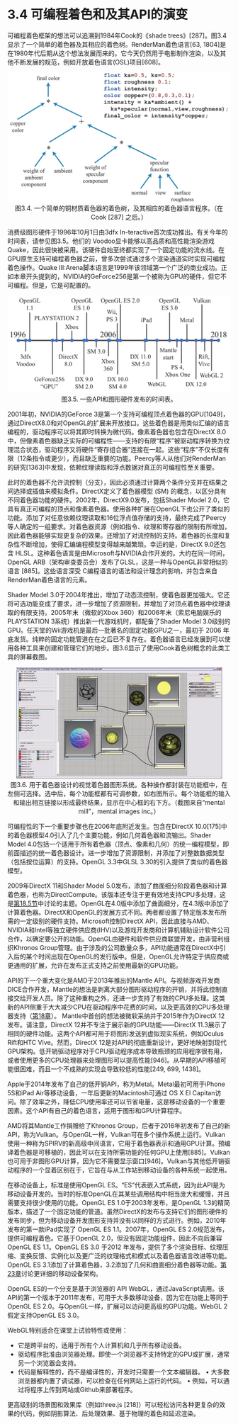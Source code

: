 # 3.4 可编程着色和及其API的演变

可编程着色框架的想法可以追溯到1984年Cook的《shade trees》[287]。图3.4显示了一个简单的着色器及其相应的着色树。RenderMan着色语言[63, 1804]是在1980年代后期从这个想法发展而来的。它今天仍然用于电影制作渲染，以及其他不断发展的规范，例如开放着色语言(OSL)项目[608]。<div align = "center">![Figure3.4]</div><div align = "center">图3.4. 一个简单的铜材质着色器的着色树，及其相应的着色器语言程序。（在Cook [287] 之后。）</div>

消费级图形硬件于1996年10月1日由3dfx In-teractive首次成功推出。有关今年的时间表，请参见图3.5。他们的 Voodoo显卡能够以高品质和高性能渲染游戏Quake，因此很快被采用。该硬件自始至终都实现了一个固定功能的流水线。在GPU原生支持可编程着色器之前，曾多次尝试通过多个渲染通道实时实现可编程着色操作。Quake III:Arena脚本语言是1999年该领域第一个广泛的商业成功。正如本章开头提到的，NVIDIA的GeForce256是第一个被称为GPU的硬件，但它不可编程。但是，它是可配置的。<div align = "center">![Figure3.5]</div><div align = "center">图3.5. 一些API和图形硬件发布的时间表。</div>

2001年初，NVIDIA的GeForce 3是第一个支持可编程顶点着色器的GPU[1049]，通过DirectX8.0和对OpenGL的扩展来开放接口。这些着色器是用类似汇编的语言编程的，驱动程序可以将其即时转换为微代码。像素着色器也包含在DirectX 8.0中，但像素着色器缺乏实际的可编程性——支持的有限“程序”被驱动程序转换为纹理混合状态，驱动程序又将硬件“寄存组合器”连接在一起。这些“程序”不仅长度有限（12条指令或更少），而且缺乏重要的功能。Peercy等人从他们对RenderMan的研究[1363]中发现，依赖纹理读取和浮点数据对真正的可编程性至关重要。

此时的着色器不允许流控制（分支），因此必须通过计算两个条件分支并在结果之间选择或插值来模拟条件。DirectX定义了着色器模型 (SM) 的概念，以区分具有不同着色器功能的硬件。2002年，DirectX9.0发布，包括Shader Model 2.0，它具有真正可编程的顶点和像素着色器。使用各种扩展在OpenGL下也公开了类似的功能。添加了对任意依赖纹理读取和16位浮点值存储的支持，最终完成了Peercy等人确定的一组要求。对着色器资源（例如指令、纹理和寄存器的限制有所增加，因此着色器能够实现更复杂的效果。还增加了对流控制的支持。着色器的长度和复杂性不断增加，使得汇编编程模型变得越来越繁琐。幸运的是，DirectX 9.0还包含 HLSL。这种着色语言是由Microsoft与NVIDIA合作开发的。大约在同一时间，OpenGL ARB（架构审查委员会）发布了GLSL，这是一种与OpenGL非常相似的语言 [885]。这些语言深受 C编程语言的语法和设计理念的影响，并包含来自RenderMan着色语言的元素。

Shader Model 3.0于2004年推出，增加了动态流控制，使着色器更加强大。它还将可选功能变成了要求，进一步增加了资源限制，并增加了对顶点着色器中纹理读取的有限支持。2005年末（微软的Xbox 360）和2006年末（索尼电脑娱乐的PLAYSTATION 3系统）推出新一代游戏机时，都配备了Shader Model 3.0级别的GPU。任天堂的Wii游戏机是最后一批著名的固定功能GPU之一，最初于 2006 年底发货。纯粹的固定功能管道在在之后已不复存在。着色器语言已经发展到可以使用各种工具来创建和管理它们的地步。图3.6显示了使用Cook着色树概念的此类工具的屏幕截图。<div align = "center">![Figure3.6]</div><div align = "center">图3.6. 用于着色器设计的视觉着色器图形系统。各种操作都封装在功能框中，在左侧可选择。选中后，每个功能框都有可调参数，如右图所示。每个功能框的输入和输出相互链接以形成最终结果，显示在中心框的右下方。（截图来自“mental mill”，mental images inc。）</div>

可编程性的下一个重要步骤也在2006年底附近发生。包含在DirectX 10.0[175]中的着色器模型4.0引入了几个主要功能，例如几何着色器和流输出。Shader Model 4.0包括一个适用于所有着色器（顶点、像素和几何）的统一编程模型，即前面描述的统一着色器设计。进一步增加了资源限制，并添加了对整数数据类型（包括按位运算）的支持。OpenGL 3.3中GLSL 3.30的引入提供了类似的着色器模型。

2009年DirectX 11和Shader Model 5.0发布，添加了曲面细分阶段着色器和计算着色器，也称为DirectCompute。该版本还专注于更有效地支持CPU多处理，这是[第18.5节][netlink18.5]中讨论的主题。OpenGL在4.0版中添加了曲面细分，在4.3版中添加了计算着色器。DirectX和OpenGL的发展方式不同。两者都设置了特定版本发布所需的一定级别的硬件支持。Microsoft控制DirectX API，因此直接与AMD、NVIDIA和Intel等独立硬件供应商(IHV)以及游戏开发商和计算机辅助设计软件公司合作，以确定要公开的功能。OpenGL由硬件和软件供应商联盟开发，由非营利组织Khronos Group管理。由于涉及的公司数量众多，API功能通常在DirectX中引入后的某个时间出现在OpenGL的发行版中。但是，OpenGL允许特定于供应商或更通用的扩展，允许在发布正式支持之前使用最新的GPU功能。

API的下一个重大变化是AMD于2013年推出的Mantle API。与视频游戏开发商DICE合作开发，Mantle的想法是剥离大部分图形驱动程序的开销，并将此控制直接交给开发人员。除了这种重构之外，还进一步支持了有效的CPU多处理。这类新的API侧重于大大减少CPU在驱动程序中花费的时间，以及更高效的CPU多处理器支持（[第18章][netlink18.0]）。 Mantle中首创的想法被微软采纳并于2015年作为DirectX 12发布。请注意，DirectX 12并不专注于展示新的GPU功能——DirectX 11.3展示了相同的硬件功能。这两个API都可用于将图形发送到虚拟现实系统，例如Oculus Rift和HTC Vive。然而，DirectX 12是对API的彻底重新设计，更好地映射到现代GPU架构。低开销驱动程序对于CPU驱动程序成本导致瓶颈的应用程序很有用，或者使用更多的CPU处理器来处理图形可以提高性能[946]。从早期的API移植可能很困难，而且一个不成熟的实现会导致较低的性能[249, 699, 1438]。

Apple于2014年发布了自己的低开销API，称为Metal。Metal最初可用于iPhone 5S和iPad Air等移动设备，一年后更新的Macintosh可通过 OS X El Capitan访问。除了效率之外，降低CPU使用率还可以节省电量，这是移动设备的一个重要因素。这个API有自己的着色语言，适用于图形和GPU计算程序。

AMD将其Mantle工作捐赠给了Khronos Group，后者于2016年初发布了自己的新API，称为Vulkan。与OpenGL一样，Vulkan可在多个操作系统上运行。Vulkan使用一种称为SPIRV的新高级中间语言，它用于着色器表示和通用GPU计算。预编译着色器是可移植的，因此可以在支持所需功能的任何GPU上使用[885]。Vulkan也可用于非图形GPU计算，因为它不需要显示窗口[946]。Vulkan与其他低开销驱动程序的一个显着区别在于，它旨在与从工作站到移动设备的各种系统一起使用。

在移动设备上，标准是使用OpenGL ES。“ES”代表嵌入式系统，因为此API是为移动设备开发的。当时的标准OpenGL在其某些调用结构中相当庞大和缓慢，并且需要支持很少使用的功能。OpenGL ES 1.0于2003年发布，是OpenGL 1.3的精简版本，描述了一个固定功能的管道。虽然DirectX的发布与支持它们的图形硬件的发布同步，但为移动设备开发图形支持并没有以同样的方式进行。例如，2010年发布的第一款iPad实现了 OpenGL ES 1.1。2007年，OpenGL ES 2.0规范发布，提供可编程着色。它基于OpenGL 2.0，但没有固定功能组件，因此不向后兼容 OpenGL ES 1.1。OpenGL ES 3.0 于2012 年发布，提供了多个渲染目标、纹理压缩、变换反馈、实例化以及更广泛的纹理格式和模式以及着色器语言改进等功能。OpenGL ES 3.1添加了计算着色器，3.2添加了几何和曲面细分着色器等功能。[第23章][netlink23.0]讨论更详细的移动设备架构。

OpenGL ES的一个分支是基于浏览器的 API WebGL，通过JavaScript调用。该API的第一个版本于2011年发布，可用于大多数移动设备，因为它在功能上等同于OpenGL ES 2.0。与OpenGL一样，扩展可以访问更高级的GPU功能。WebGL 2假定支持OpenGL ES 3.0。

WebGL特别适合在课堂上试验特性或使用：
* 它是跨平台的，适用于所有个人计算机和几乎所有移动设备。
* 驱动程序批准由浏览器处理。即使一个浏览器不支持特定的GPU或扩展，通常另一个浏览器会支持。
* 代码是解释性的，而不是编译性的，开发时只需要一个文本编辑器。
• 大多数浏览器都内置了调试器，可以检查在任何网站上运行的代码。
• 例如，可以通过将程序上传到网站或Github来部署程序。 

更高级别的场景图和效果库（例如three.js [218]）可以轻松访问各种更复杂的效果的代码，例如阴影算法、后处理效果、基于物理的着色和延迟渲染。

[Figure3.4]:Figure/Figure3.4.JPG
[Figure3.5]:Figure/Figure3.5.JPG
[Figure3.6]:Figure/Figure3.6.JPG

[netlink18.0]:https://github.com/fafa1899/RTR-4-CN/blob/main/Pdf/第18章-管线优化-18.0.pdf
[netlink18.5]:https://github.com/fafa1899/RTR-4-CN/blob/main/Pdf/第18章-管线优化-18.5-多进程处理.pdf

[netlink23.0]:https://github.com/fafa1899/RTR-4-CN/blob/main/Pdf/第23章-图形硬件-23.0.pdf
